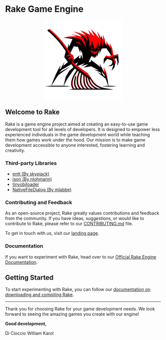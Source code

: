 # Rake Game Engine

<p align="center">
  <img align="center" width="256" height="256" title="Rake logo" src="https://github.com/WilliamKarolDiCioccio/Rake/blob/main/.github/images/rake-logo.png">
</p>

## Welcome to Rake

Rake is a game engine project aimed at creating an easy-to-use game development tool for all levels of developers. It is designed to empower less experienced individuals in the game development world while teaching them how games work under the hood. Our mission is to make game development accessible to anyone interested, fostering learning and creativity.

### Third-party Libraries

- [entt (By skypjack)](https://github.com/skypjack/entt)
- [json (By nlohmann)](https://github.com/nlohmann/json)
- [tinyobjloader](https://github.com/tinyobjloader/tinyobjloader)
- [NativeFileDialog (By mlabbe)](https://github.com/mlabbe/nativefiledialog)

### Contributing and Feedback

As an open-source project, Rake greatly values contributions and feedback from the community. If you have ideas, suggestions, or would like to contribute to Rake, please refer to our [CONTRIBUTING.md](./CONTRIBUTING.md) file.

To get in touch with us, visit our [landing page](https://landing-rake-engine.netlify.app/).

### Documentation

If you want to experiment with Rake, head over to our [Official Rake Engine Documentation](https://docs-rake-engine.netlify.app/).

## Getting Started

To start experimenting with Rake, you can follow our [documentation on downloading and compiling Rake](https://docs-rake-engine.netlify.app/get-started/downloading-and-compiling/).

---

Thank you for choosing Rake for your game development needs. We look forward to seeing the amazing games you create with our engine!

**Good development,**

Di Cioccio William Karol
